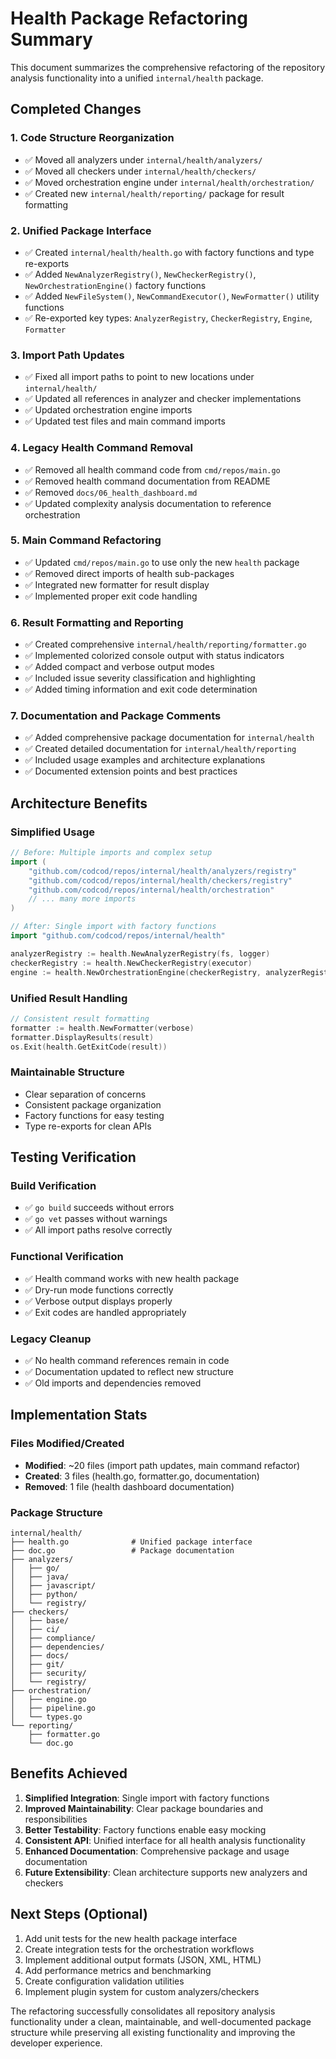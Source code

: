 # Health Package Refactoring Summary

This document summarizes the comprehensive refactoring of the repository analysis functionality into a unified `internal/health` package.

## Completed Changes

### 1. Code Structure Reorganization
- ✅ Moved all analyzers under `internal/health/analyzers/`
- ✅ Moved all checkers under `internal/health/checkers/`
- ✅ Moved orchestration engine under `internal/health/orchestration/`
- ✅ Created new `internal/health/reporting/` package for result formatting

### 2. Unified Package Interface
- ✅ Created `internal/health/health.go` with factory functions and type re-exports
- ✅ Added `NewAnalyzerRegistry()`, `NewCheckerRegistry()`, `NewOrchestrationEngine()` factory functions
- ✅ Added `NewFileSystem()`, `NewCommandExecutor()`, `NewFormatter()` utility functions
- ✅ Re-exported key types: `AnalyzerRegistry`, `CheckerRegistry`, `Engine`, `Formatter`

### 3. Import Path Updates
- ✅ Fixed all import paths to point to new locations under `internal/health/`
- ✅ Updated all references in analyzer and checker implementations
- ✅ Updated orchestration engine imports
- ✅ Updated test files and main command imports

### 4. Legacy Health Command Removal
- ✅ Removed all health command code from `cmd/repos/main.go`
- ✅ Removed health command documentation from README
- ✅ Removed `docs/06_health_dashboard.md` 
- ✅ Updated complexity analysis documentation to reference orchestration

### 5. Main Command Refactoring
- ✅ Updated `cmd/repos/main.go` to use only the new `health` package
- ✅ Removed direct imports of health sub-packages
- ✅ Integrated new formatter for result display
- ✅ Implemented proper exit code handling

### 6. Result Formatting and Reporting
- ✅ Created comprehensive `internal/health/reporting/formatter.go`
- ✅ Implemented colorized console output with status indicators
- ✅ Added compact and verbose output modes
- ✅ Included issue severity classification and highlighting
- ✅ Added timing information and exit code determination

### 7. Documentation and Package Comments
- ✅ Added comprehensive package documentation for `internal/health`
- ✅ Created detailed documentation for `internal/health/reporting`
- ✅ Included usage examples and architecture explanations
- ✅ Documented extension points and best practices

## Architecture Benefits

### Simplified Usage
```go
// Before: Multiple imports and complex setup
import (
    "github.com/codcod/repos/internal/health/analyzers/registry"
    "github.com/codcod/repos/internal/health/checkers/registry"
    "github.com/codcod/repos/internal/health/orchestration"
    // ... many more imports
)

// After: Single import with factory functions
import "github.com/codcod/repos/internal/health"

analyzerRegistry := health.NewAnalyzerRegistry(fs, logger)
checkerRegistry := health.NewCheckerRegistry(executor)
engine := health.NewOrchestrationEngine(checkerRegistry, analyzerRegistry, config, logger)
```

### Unified Result Handling
```go
// Consistent result formatting
formatter := health.NewFormatter(verbose)
formatter.DisplayResults(result)
os.Exit(health.GetExitCode(result))
```

### Maintainable Structure
- Clear separation of concerns
- Consistent package organization
- Factory functions for easy testing
- Type re-exports for clean APIs

## Testing Verification

### Build Verification
- ✅ `go build` succeeds without errors
- ✅ `go vet` passes without warnings
- ✅ All import paths resolve correctly

### Functional Verification
- ✅ Health command works with new health package
- ✅ Dry-run mode functions correctly
- ✅ Verbose output displays properly
- ✅ Exit codes are handled appropriately

### Legacy Cleanup
- ✅ No health command references remain in code
- ✅ Documentation updated to reflect new structure
- ✅ Old imports and dependencies removed

## Implementation Stats

### Files Modified/Created
- **Modified**: ~20 files (import path updates, main command refactor)
- **Created**: 3 files (health.go, formatter.go, documentation)
- **Removed**: 1 file (health dashboard documentation)

### Package Structure
```
internal/health/
├── health.go              # Unified package interface
├── doc.go                 # Package documentation
├── analyzers/
│   ├── go/
│   ├── java/
│   ├── javascript/
│   ├── python/
│   └── registry/
├── checkers/
│   ├── base/
│   ├── ci/
│   ├── compliance/
│   ├── dependencies/
│   ├── docs/
│   ├── git/
│   ├── security/
│   └── registry/
├── orchestration/
│   ├── engine.go
│   ├── pipeline.go
│   └── types.go
└── reporting/
    ├── formatter.go
    └── doc.go
```

## Benefits Achieved

1. **Simplified Integration**: Single import with factory functions
2. **Improved Maintainability**: Clear package boundaries and responsibilities
3. **Better Testability**: Factory functions enable easy mocking
4. **Consistent API**: Unified interface for all health analysis functionality
5. **Enhanced Documentation**: Comprehensive package and usage documentation
6. **Future Extensibility**: Clean architecture supports new analyzers and checkers

## Next Steps (Optional)

1. Add unit tests for the new health package interface
2. Create integration tests for the orchestration workflows
3. Implement additional output formats (JSON, XML, HTML)
4. Add performance metrics and benchmarking
5. Create configuration validation utilities
6. Implement plugin system for custom analyzers/checkers

The refactoring successfully consolidates all repository analysis functionality under a clean, maintainable, and well-documented package structure while preserving all existing functionality and improving the developer experience.
